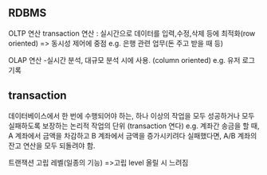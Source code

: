 
## RDBMS
OLTP 연산
transaction 연산 : 실시간으로 데이터를 입력,수정,삭제 등에 최적화(row oriented)
=> 동시성 제어에 중점
e.g. 은행 관련 업무(돈 주고 받을 때 등)

OLAP 연산
-실시간 분석, 대규모 분석 시에 사용. (column oriented)
e.g. 유저 로그 기록 


## transaction
데이터베이스에서 한 번에 수행되어야 하는, 하나 이상의 작업을 모두 성공하거나 모두 실패하도록 보장하는 논리적 작업의 단위
(transaction 연다)
e.g. 계좌간 송금을 할 때, A 계좌에서 금액을 차감하고 B 계좌에서 금액을 증가시키려다 실패했다면, A/B 계좌의 잔고 연산을 모두 되돌려야 함.

트랜잭션 고립 레벨(일종의 기능)
=>고립 level 올릴 시 느려짐
